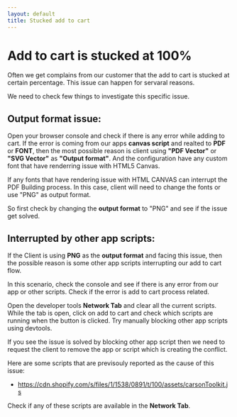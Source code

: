 ```yaml
---
layout: default
title: Stucked add to cart
---
```


# Add to cart is stucked at 100%

Often we get complains from our customer that the add to cart is stucked at certain percentage. This issue can happen for servaral reasons.

We need to check few things to investigate this specific issue.

## Output format issue:

Open your browser console and check if there is any error while adding to cart. If the error is coming from our apps **canvas script** and realted to **PDF** or **FONT**, then the most possible reason is client using **"PDF Vector"** or **"SVG Vector"** as **"Output format"**. And the configuration have any custom font that have renderring issue with HTML5 Canvas.

If any fonts that have rendering issue with HTML CANVAS can interrupt the PDF Building process. In this case, client will need to change the fonts or use "PNG" as output format.

So first check by changing the **output format** to "PNG" and see if the issue get solved.

## Interrupted by other app scripts:

If the Client is using **PNG** as the **output format** and facing this issue, then the possible reason is some other app scripts interrupting our add to cart flow.

In this scenario, check the console and see if there is any error from our app or other scripts. Check if the error is add to cart process related.

Open the developer tools **Network Tab** and clear all the current scripts. While the tab is open, click on add to cart and check which scripts are running when the button is clicked. Try manually blocking other app scripts using devtools.

If you see the issue is solved by blocking other app script then we need to request the client to remove the app or script which is creating the conflict.

Here are some scripts that are previsouly reported as the cause of this issue:

- https://cdn.shopify.com/s/files/1/1538/0891/t/100/assets/carsonToolkit.js

Check if any of these scripts are available in the **Network Tab**.
